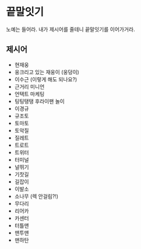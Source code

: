 # 끝말잇기
노예는 들어라. 내가 제시어를 줄테니 끝말잇기를 이어가거라.

## 제시어
- 현재웅
- 웅크리고 있는 재웅이 (웅덩이)
- 이수근 (이렇게 해도 되나요?)
- 근거리 미니언
- 언택트 마케팅
- 팅팅탱탱 후라이팬 놀이
- 이경규
- 규조토
- 토마토
- 토악질
- 질레트
- 트로트
- 트위터
- 터미널
- 널뛰기
- 기찻길
- 길잡이
- 이발소
- 소나무 (렉 안걸림?!)
- 무다리
- 리어카
- 카센터
- 터틀맨
- 맨투맨
- 맨하탄